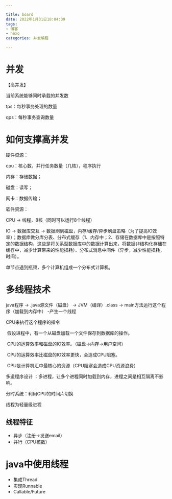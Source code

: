 ```yaml
---

title: board
date: 2022年1月31日18:04:39
tags:
- 博客
- hexo
categories: 并发编程

---
```




# 并发

【高并发】

当前系统能够同时承载的并发数

tps：每秒事务处理的数量

qps：每秒事务查询数量



# 如何支撑高并发

硬件资源：

cpu：核心数，并行任务数量（几核），程序执行

内存：存储数据；

磁盘：读写；

网卡：数据传输；

软件资源：

CPU -> 线程，8核（同时可以运行8个线程）

IO -> 数据库交互 -> 数据刷到磁盘，内存/缓存/异步刷盘策略（为了提高IO效率）；数据库做分库分表、分布式缓存（1、内存中；2、存储在数据库中是按照特定的数据结构，这些是将关系型数据库中的数据计算出来，将数据非结构化存储在缓存中，减少计算带来的性能损耗）、分布式消息中间件（异步，减少性能损耗，时间）。

单节点遇到瓶颈，多个计算机组成一个分布式计算机。

# 多线程技术

java程序 -> .java源文件（磁盘） -> JVM（编译）.class -> main方法运行这个程序（加载到内存中） -产生一个线程 

CPU来执行这个程序的指令

​	假设进程中，有一个从磁盘加载一个文件保存到数据库的操作。

​	CPU的运算效率和磁盘的IO效率。（磁盘->内存->用户空间）

​	CPU的运算效率比磁盘的IO效率更快，会造成CPU阻塞。

​	CPU是计算机汇中最核心的资源（CPU阻塞会造成CPU资源浪费）

多道程序设计 ：多进程，让多个进程同时加载到内存，进程之间是相互隔离不影响。

分时系统：利用CPU的时间片切换

线程为轻量级进程



## 线程特征

- 异步（注册->发送email）
- 并行（CPU核数）

# java中使用线程

- 集成Thread
- 实现Runnable
- Callable/Future

